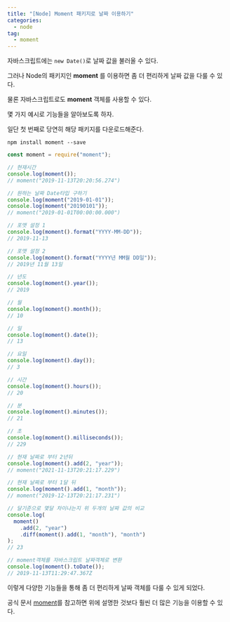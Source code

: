 ```yaml
---
title: "[Node] Moment 패키지로 날짜 이용하기"
categories: 
  - node
tag:
  - moment
---
```


자바스크립트에는 `new Date()`로 날짜 값을 불러올 수 있다.

그러나 Node의 패키지인 **moment** 를 이용하면 좀 더 편리하게 날짜 값을 다룰 수 있다.

물론 자바스크립트로도 **moment** 객체를 사용할 수 있다.

몇 가지 예시로 기능들을 알아보도록 하자.

일단 첫 번째로 당연히 해당 패키지를 다운로드해준다.

```shell
npm install moment --save
```

```js
const moment = require("moment");

// 현재시간
console.log(moment());
// moment("2019-11-13T20:20:56.274")

// 원하는 날짜 Date타입 구하기
console.log(moment("2019-01-01"));
console.log(moment("20190101"));
// moment("2019-01-01T00:00:00.000")

// 포맷 설정 1
console.log(moment().format("YYYY-MM-DD"));
// 2019-11-13

// 포맷 설정 2
console.log(moment().format("YYYY년 MM월 DD일"));
// 2019년 11월 13일

// 년도
console.log(moment().year());
// 2019

// 월
console.log(moment().month());
// 10

// 일
console.log(moment().date());
// 13

// 요일
console.log(moment().day());
// 3

// 시간
console.log(moment().hours());
// 20

// 분
console.log(moment().minutes());
// 21

// 초
console.log(moment().milliseconds());
// 229

// 현재 날짜로 부터 2년뒤
console.log(moment().add(2, "year"));
// moment("2021-11-13T20:21:17.229")

// 현재 날짜로 부터 1달 뒤
console.log(moment().add(1, "month"));
// moment("2019-12-13T20:21:17.231")

// 달기준으로 몇달 차이나는지 위 두개의 날짜 값의 비교
console.log(
  moment()
    .add(2, "year")
    .diff(moment().add(1, "month"), "month")
);
// 23

// moment객체를 자바스크립트 날짜객체로 변환
console.log(moment().toDate());
// 2019-11-13T11:29:47.367Z
```

이렇게 다양한 기능들을 통해 좀 더 편리하게 날짜 객체를 다룰 수 있게 되었다.

공식 문서 [moment](https://momentjs.com/docs/)를 참고하면 위에 설명한 것보다 훨씬 더 많은 기능을 이용할 수 있다.
